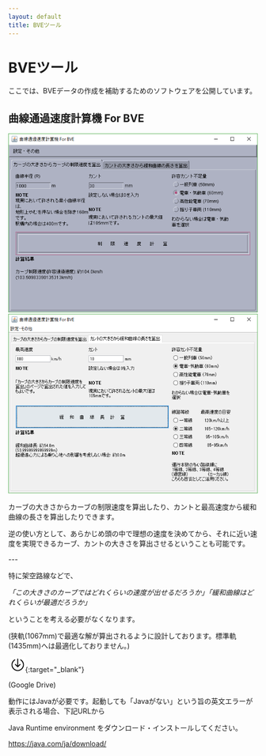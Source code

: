 ```yaml
---
layout: default
title: BVEツール
---
```


# BVEツール

ここでは、BVEデータの作成を補助するためのソフトウェアを公開しています。

## 曲線通過速度計算機 For BVE

![CurveSoft1](assets/img/bvetools/kyokusen.png)​
![CurveSoft2](assets/img/bvetools/kyokusen2.png)

カーブの大きさからカーブの制限速度を算出したり、カントと最高速度から緩和曲線の長さを算出したりできます。​

逆の使い方として、あらかじめ頭の中で理想の速度を決めてから、それに近い速度を実現できるカーブ、カントの大きさを算出させるということも可能です。

​---

特に架空路線などで、

*「この大きさのカーブではどれくらいの速度が出せるだろうか」「緩和曲線はどれくらいが最適だろうか」*

ということを考える必要がなくなります。

​(狭軌(1067mm)で最適な解が算出されるように設計しております。標準軌(1435mm)へは最適化しておりません。)

​
[<img alt="Download" src="assets/img/download.svg" width="30">](https://drive.google.com/open?id=1pdzv-3hz29QlTpVsw3j4Hop-Qn-G4xwr){:target="_blank"}
​

(Google Drive)


動作にはJavaが必要です。起動しても「Javaがない」という旨の英文エラーが表示される場合、下記URLから

Java Runtime environment をダウンロード・インストールしてください。

https://java.com/ja/download/